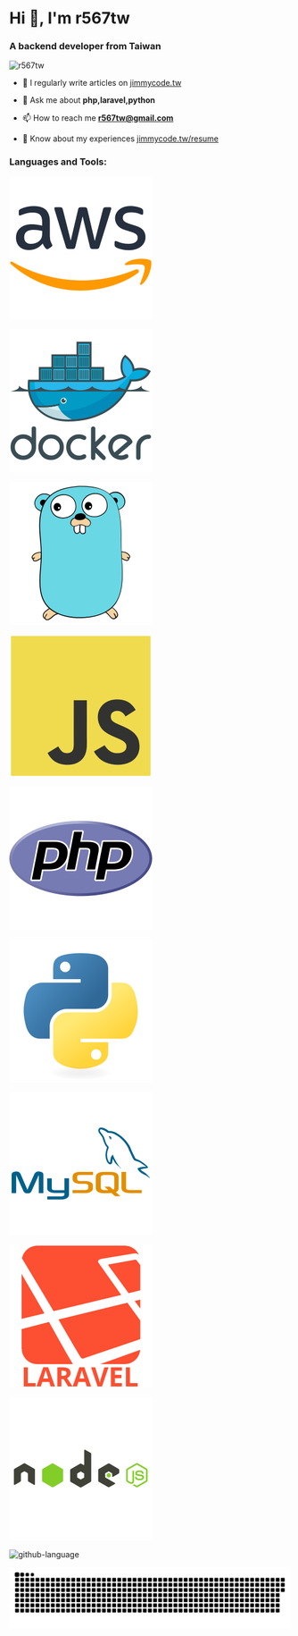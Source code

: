 # Hi 👋, I'm r567tw
### A backend developer from Taiwan

<p align="left"> <img src="https://komarev.com/ghpvc/?username=r567tw&label=Profile%20views&color=0e75b6&style=flat" alt="r567tw" /> </p>

- 📝 I regularly write articles on [jimmycode.tw](jimmycode.tw)

- 💬 Ask me about **php,laravel,python**

- 📫 How to reach me **r567tw@gmail.com**

- 📄 Know about my experiences [jimmycode.tw/resume](jimmycode.tw/resume)

### Languages and Tools:
 [![aws](https://raw.githubusercontent.com/devicons/devicon/master/icons/amazonwebservices/amazonwebservices-original-wordmark.svg)](https://aws.amazon.com) 

 [![docker](https://raw.githubusercontent.com/devicons/devicon/master/icons/docker/docker-original-wordmark.svg)](https://www.docker.com/)

 [![go](https://raw.githubusercontent.com/devicons/devicon/master/icons/go/go-original.svg)](https://golang.org)

 [![javascript](https://raw.githubusercontent.com/devicons/devicon/master/icons/javascript/javascript-original.svg)](https://developer.mozilla.org/en-US/docs/Web/JavaScript)

[![php](https://raw.githubusercontent.com/devicons/devicon/master/icons/php/php-original.svg)](https://www.php.net)

[![python](https://raw.githubusercontent.com/devicons/devicon/master/icons/python/python-original.svg)](https://www.python.org)

[![mysql](https://raw.githubusercontent.com/devicons/devicon/master/icons/mysql/mysql-original-wordmark.svg)](https://www.mysql.com/)

[![laravel](https://raw.githubusercontent.com/devicons/devicon/master/icons/laravel/laravel-plain-wordmark.svg)](https://laravel.com/)

[![nodejs](https://raw.githubusercontent.com/devicons/devicon/master/icons/nodejs/nodejs-original-wordmark.svg)](https://nodejs.org)



![github-language](https://github-readme-stats.vercel.app/api/top-langs?username=r567tw&show_icons=true&locale=en&layout=compact)

![snake](https://raw.githubusercontent.com/r567tw/r567tw/snake/github-snake.svg)

<!-- <p>&nbsp;<img align="center" src="https://github-readme-stats.vercel.app/api?username=r567tw&show_icons=true&locale=en" alt="r567tw" /></p> -->
<!-- <p><img align="center" src="https://github-readme-streak-stats.herokuapp.com/?user=r567tw&" alt="r567tw" /></p> -->

<!--
**r567tw/r567tw** is a ✨ _special_ ✨ repository because its `README.md` (this file) appears on your GitHub profile.

Here are some ideas to get you started:

- 🔭 I’m currently working on ...
- 🌱 I’m currently learning ...
- 👯 I’m looking to collaborate on ...
- 🤔 I’m looking for help with ...
- 💬 Ask me about ...
- 📫 How to reach me: ...
- 😄 Pronouns: ...
- ⚡ Fun fact: ...
-->
